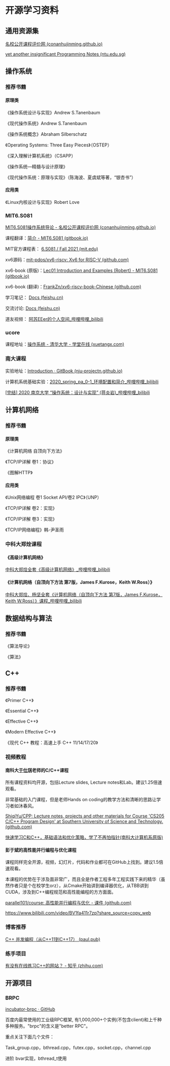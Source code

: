 # 开源学习资料


<!--more-->

## 通用资源集

[名校公开课程评价网 (conanhujinming.github.io)](https://conanhujinming.github.io/comments-for-awesome-courses/)

[yet another insignificant Programming Notes (ntu.edu.sg)](https://www3.ntu.edu.sg/home/ehchua/programming/index.html)

## 操作系统

### 推荐书籍

#### 原理类

《操作系统设计与实现》Andrew S.Tanenbaum

《现代操作系统》Andrew S.Tanenbaum

《操作系统概念》Abraham Silberschatz

《Operating Systems: Three Easy Pieces》（OSTEP）

《深入理解计算机系统》（CSAPP）

《操作系统—精髓与设计原理》

《现代操作系统：原理与实现》（陈海波、夏虞斌等著，“银杏书”）

#### 应用类

《Linux内核设计与实现》Robert Love

### MIT6.S081

[MIT6.S081操作系统导论 - 名校公开课程评价网 (conanhujinming.github.io)](https://conanhujinming.github.io/comments-for-awesome-courses/%E6%93%8D%E4%BD%9C%E7%B3%BB%E7%BB%9F/MIT6.S081%E6%93%8D%E4%BD%9C%E7%B3%BB%E7%BB%9F%E5%AF%BC%E8%AE%BA/)

课程翻译：[简介 - MIT6.S081 (gitbook.io)](https://mit-public-courses-cn-translatio.gitbook.io/mit6-s081/)

MIT官方课程表： [6.S081 / Fall 2021 (mit.edu)](https://pdos.csail.mit.edu/6.S081/2021/schedule.html)

xv6源码：[mit-pdos/xv6-riscv: Xv6 for RISC-V (github.com)](https://github.com/mit-pdos/xv6-riscv)

xv6-book (原版)：[Lec01 Introduction and Examples (Robert) - MIT6.S081 (gitbook.io)](https://mit-public-courses-cn-translatio.gitbook.io/mit6-s081/lec01-introduction-and-examples)

xv6-book (翻译)：[FrankZn/xv6-riscv-book-Chinese (github.com)](https://github.com/FrankZn/xv6-riscv-book-Chinese)

学习笔记： [Docs (feishu.cn)](https://tarplkpqsm.feishu.cn/docs/doccnoBgv1TQlj4ZtVnP0hNRETd#z37cYx)

交流讨论: [Docs (feishu.cn)](https://tarplkpqsm.feishu.cn/docs/doccnBFsXFMsAr1oXEVsaT9E3Jg)

道友视频： [阿苏EEer的个人空间_哔哩哔哩_bilibili](https://space.bilibili.com/16765968/channel/collectiondetail?sid=86878)

### ucore

课程地址：[操作系统 - 清华大学 - 学堂在线 (xuetangx.com)](https://www.xuetangx.com/course/THU08091000267/5883104)

### 南大课程

实验地址：[Introduction · GitBook (nju-projectn.github.io)](https://nju-projectn.github.io/ics-pa-gitbook/ics2022/)

计算机系统基础实验：[2020_spring_pa_0-1_环境配置和简介_哔哩哔哩_bilibili](https://www.bilibili.com/video/BV1a7411w7tC?spm_id_from=333.999.0.0)

[[完结] 2020 南京大学 “操作系统：设计与实现” (蒋炎岩)_哔哩哔哩_bilibili](https://www.bilibili.com/video/BV1N741177F5?p=1)

## 计算机网络

### 推荐书籍

#### 原理类

《计算机网络 自顶向下方法》

《TCP/IP详解 卷1：协议》

《图解HTTP》

#### 应用类

《Unix网络编程 卷1 Socket API/卷2 IPC》（UNP）

《TCP/IP详解 卷2：实现》

《TCP/IP详解 卷3：实现》

《TCP/IP网络编程》韩-尹圣雨

### 中科大郑烇课程

#### 《高级计算机网络》

[中科大郑烇全套《高级计算机网络》_哔哩哔哩_bilibili](https://www.bilibili.com/video/BV1BL4y1J7vh)

#### 《计算机网络（自顶向下方法 第7版，James F.Kurose，Keith W.Ross）》

[中科大郑烇、杨坚全套《计算机网络（自顶向下方法 第7版，James F.Kurose，Keith W.Ross）》课程_哔哩哔哩_bilibili](https://www.bilibili.com/video/BV1JV411t7ow)

## 数据结构与算法

### 推荐书籍

《算法导论》

《算法》

## C++

### 推荐书籍

《Primer C++》

《Essential C++》

《Effective C++》

《Modern Effective C++》

《现代 C++ 教程：高速上手 C++ 11/14/17/20》

### 视频教程

#### 南科大[于仕琪](https://link.zhihu.com/?target=https%3A//space.bilibili.com/519963684)老师的C/C++课程

所有课程资料均开源，包括Lecture slides, Lecture notes和Lab。建议1.25倍速观看。

非常基础的入门课程，但是老师Hands on coding的教学方法和清晰的思路让学习者如沐春风。

[ShiqiYu/CPP: Lecture notes, projects and other materials for Course 'CS205 C/C++ Program Design' at Southern University of Science and Technology. (github.com)](https://github.com/ShiqiYu/CPP)

[快速学习C和C++，基础语法和优化策略，学了不再怕指针(南科大计算机系原版)](https://www.bilibili.com/video/BV1Vf4y1P7pq?share_source=copy_web)

#### 彭于斌的高性能并行编程与优化课程

课程同样完全开源，视频，幻灯片，代码和作业都可在GitHub上找到。建议1.5倍速观看。

本课程的优势在于涉及面非常广，而且全是作者工程多年工程实践下来的精华（虽然作者只是个在校学生orz），从Cmake开始讲到编译器优化，从TBB讲到CUDA，涉及到C++编程规范和高性能编程的方方面面。

[parallel101/course: 高性能并行编程与优化 - 课件 (github.com)](https://github.com/parallel101/course)

https://www.bilibili.com/video/BV1fa411r7zp?share_source=copy_web 

### 博客推荐

[C++ 并发编程（从C++11到C++17） (paul.pub)](https://paul.pub/cpp-concurrency/)

### 练手项目

[有没有在线练习C++的网站？ - 知乎 (zhihu.com)](https://www.zhihu.com/question/21925214)

## 开源项目

### BRPC

[incubator-brpc · GitHub](https://github.com/apache/incubator-brpc/blob/master/README_cn.md)

百度内最常使用的工业级RPC框架, 有1,000,000+个实例(不包含client)和上千种多种服务。"brpc"的含义是"better RPC"。

重点关注下面几个文件：

Task_group.cpp，bthread.cpp，futex.cpp，socket.cpp，channel.cpp

进阶 bvar实现，bthread_t使用

